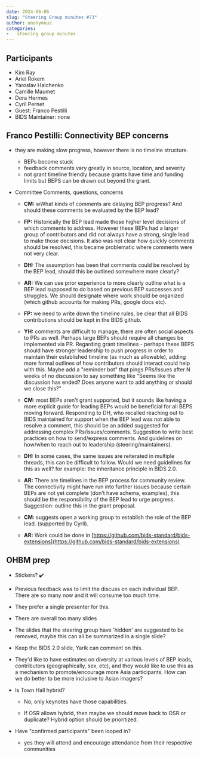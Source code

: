 ```yaml
---
date: 2024-06-06
slug: "Steering Group minutes #73"
author: anonymous
categories:
-   steering group minutes
---
```


<!-- more -->

## Participants

-   Kim Ray
-   Ariel Rokem
-   Yaroslav Halchenko
-   Camille Maumet
-   Dora Hermes
-   Cyril Pernet
-   Guest: Franco Pestilli
-   BIDS Maintainer: none

## Franco Pestilli:  Connectivity BEP concerns

-   they are making slow progress, however there is no timeline structure.
    -   BEPs become stuck
    -   feedback comments vary greatly in source, location, and severity
    -   not grant timeline friendly because grants have time and funding limits but BEPS can be drawn out beyond the grant.

-   Committee Comments, questions, concerns

    -   **CM:** wWhat kinds of comments are delaying BEP progress? And should these comments be evaluated by the BEP lead?

    -   **FP:** Historically the BEP lead made those higher level decisions of which comments to address.
        However these BEPs had a larger group of contributors and did not always have a strong, single lead to make those decisions.
        It also was not clear how quickly comments should be resolved, this became problematic where comments were not very clear.

    -   **DH:** The assumption has been that comments could be resolved by the BEP lead, should this be outlined somewhere more clearly?

    -   **AR:** We can use prior experience to more clearly outline what is a BEP lead supposed to do based on previous BEP successes and struggles.
        We should designate where work should be organized (which github accounts for making PRs, google docs etc).

    -   **FP:** we need to write down the timeline rules, be clear that all BIDS contributions should be kept in the BIDS github.

    -   **YH:** comments are difficult to manage, there are often social aspects to PRs as well.
        Perhaps large BEPs should require all changes be implemented via PR.
        Regarding grant timelines - perhaps these BEPS should have stronger leadership to push progress
        in order to maintain their established timeline (as much as allowable),
        adding more formal outlines of how contributors should interact could help with this.
        Maybe add a "reminder bot" that pings PRs/Issues after N weeks of no discussion
        to say something like "Seems like the discussion has ended? Does anyone want to add anything or should we close this?"

    -   **CM:** most BEPs aren't grant supported, but it sounds like having a more explicit guide for leading BEPs would be beneficial for all BEPS moving forward.
        Responding to DH, who recalled reaching out to BIDS maintained for support when the BEP lead was not able to resolve a comment,
        this should be an added suggested for addressing complex PRs/issues/comments.
        Suggestion to write best practices on how to send/express comments.
        And guidelines on how/when to reach out to leadership (steering/maintainers).

    -   **DH:** In some cases, the same issues are reiterated in multiple threads, this can be difficult to follow.
        Would we need guidelines for this as well? for example: the inheritance principle in BIDS 2.0.

    -   **AR:** There are timelines in the BEP process for community review.
        The connectivity might have run into further issues because certain BEPs are not yet complete (don't have schema, examples),
        this should be the responsibility of the BEP lead to urge progress.
        Suggestion: outline this in the grant proposal.

    -   **CM:** suggests open a working group to establish the role of the BEP lead. (supported by Cyril).

    -   **AR:** Work could be done in [https://github.com/bids-standard/bids-extensions](https://github.com/bids-standard/bids-extensions)

## OHBM prep

-   Stickers? ✔️

-   Previous feedback was to limit the discuss on each individual BEP.
    There are so many now and it will consume too much time.

-   They prefer a single presenter for this.

-   There are overall too many slides

-   The slides that the steering group have 'hidden' are suggested to be removed, maybe this can all be summarized in a single slide?

-   Keep the BIDS 2.0 slide, Yarik can comment on this.

-   They'd like to have estimates on diversity at various levels of BEP leads, contributors (geographically, sex, etc),
    and they would like to use this as a mechanism to promote/encourage more Asia participants.
    How can we do better to be more inclusive to Asian imagers?

-   Is Town Hall hybrid?

    -   No, only keynotes have those capabilities.

    -   If OSR allows hybrid, then maybe we should move back to OSR or duplicate?
        Hybrid option should be prioritized.

-   Have "confirmed participants" been looped in?

    -   yes they will attend and encourage attendance from their respective communities
